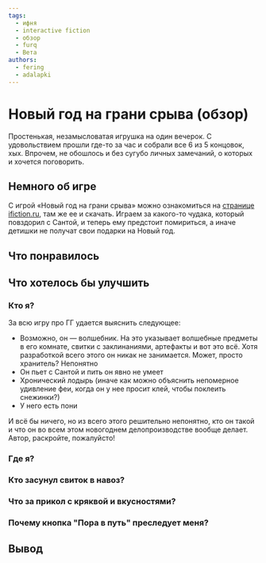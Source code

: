 ```yaml
---
tags:
  - ифня
  - interactive fiction
  - обзор
  - furq
  - Вета
authors:
  - fering
  - adalapki
---
```

# Новый год на грани срыва (обзор)

Простенькая, незамысловатая игрушка на один вечерок. С удовольствием прошли где-то за час и собрали все 6 из 5 концовок, хых. Впрочем, не обошлось и без сугубо личных замечаний, о которых и хочется поговорить.

<!-- truncate -->

## Немного об игре

С игрой «Новый год на грани срыва» можно ознакомиться на [странице ifiction.ru](https://forum.ifiction.ru/viewtopic.php?id=2841), там же ее и скачать. Играем за какого-то чудака, который повздорил с Сантой, и теперь ему предстоит помириться, а иначе детишки не получат свои подарки на Новый год.

## Что понравилось

<!-- todo: пони, страдающий о несправедливости мира сего -->

## Что хотелось бы улучшить

<!-- todo: написать пару слово про придирки -->

### Кто я?

За всю игру про ГГ удается выяснить следующее:

* Возможно, он — волшебник. На это указывает волшебные предметы в его комнате, свитки с заклинаниями, артефакты и вот это всё. Хотя разработкой всего этого он никак не занимается. Может, просто хранитель? Непонятно
* Он пьет с Сантой и пить он явно не умеет
* Хронический лодырь (иначе как можно объяснить непомерное удивление феи, когда он у нее просит клей, чтобы поклеить снежинки?)
* У него есть пони

И всё бы ничего, но из всего этого решительно непонятно, кто он такой и что он во всем этом новогоднем делопроизводстве вообще делает. Автор, раскройте, пожалуйсто!

### Где я?

<!-- todo -->

### Кто засунул свиток в навоз?

<!-- todo -->

### Что за прикол с кряквой и вкусностями?

<!-- todo -->

<!-- todo: про фею, которая должна была дать вкусняхи, а на деле пришлось их брать в ее комнате -->
<!-- todo: про ложные выборы -->
<!-- todo: почему Санта так люто боится фею? -->

### Почему кнопка "Пора в путь" преследует меня?

<!-- todo -->

## Вывод

<!-- todo -->

